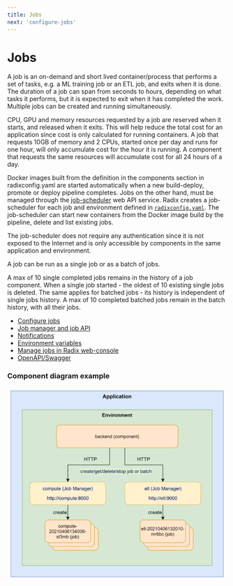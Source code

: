 ```yaml
---
title: Jobs
next: 'configure-jobs'
---
```


# Jobs

A job is an on-demand and short lived container/process that performs a set of tasks, e.g. a ML training job or an ETL job, and exits when it is done.
The duration of a job can span from seconds to hours, depending on what tasks it performs, but it is expected to exit when it has completed the work. Multiple jobs can be created and running simultaneously.

CPU, GPU and memory resources requested by a job are reserved when it starts, and released when it exits. This will help reduce the total cost for an application since cost is only calculated for running containers. A job that requests 10GB of memory and 2 CPUs, started once per day and runs for one hour, will only accumulate cost for the hour it is running. A component that requests the same resources will accumulate cost for all 24 hours of a day.

Docker images built from the definition in the components section in radixconfig.yaml are started automatically when a new build-deploy, promote or deploy pipeline completes. Jobs on the other hand, must be managed through the [job-scheduler](/docs/guides/jobs/job-manager-and-job-api.md) web API service. Radix creates a job-scheduler for each job and environment defined in [`radixconfig.yaml`](/docs/radix-config/index.md). The job-scheduler can start new containers from the Docker image build by the pipeline, delete and list existing jobs.

The job-scheduler does not require any authentication since it is not exposed to the Internet and is only accessible by components in the same application and environment.

A job can be run as a single job or as a batch of jobs.

A max of 10 single completed jobs remains in the history of a job component. When a single job started - the oldest of 10 existing single jobs is deleted. The same applies for batched jobs - its history is independent of single jobs history. A max of 10 completed batched jobs remain in the batch history, with all their jobs.

* [Configure jobs](./configure-jobs.md)
* [Job manager and job API](./job-manager-and-job-api.md)
* [Notifications](./notifications.md)
* [Environment variables](./environment-variables.md)
* [Manage jobs in Radix web-console](./jobs-in-web-console.md)
* [OpenAPI/Swagger](./openapi-swagger.md)

 
### Component diagram example

![Diagram of jobs and job-scheduler](./job-scheduler-diagram.png "Job Manager overview")

